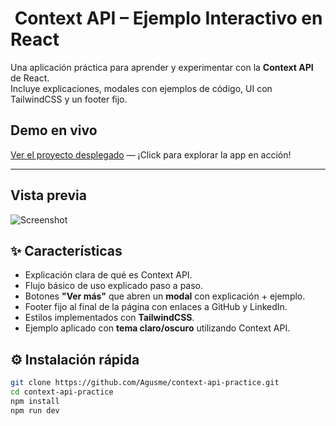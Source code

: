 # ​ Context API – Ejemplo Interactivo en React

Una aplicación práctica para aprender y experimentar con la **Context API** de React.  
Incluye explicaciones, modales con ejemplos de código, UI con TailwindCSS y un footer fijo.  

##  Demo en vivo

[Ver el proyecto desplegado](https://context-api-rho-three.vercel.app/) — ¡Click para explorar la app en acción!

---

##  Vista previa
![Screenshot](https://i.ibb.co/gbGBKHwQ/Captura-de-pantalla-2025-08-21-113959.png)

## ✨ Características

- Explicación clara de qué es Context API.
- Flujo básico de uso explicado paso a paso.
- Botones **"Ver más"** que abren un **modal** con explicación + ejemplo.
- Footer fijo al final de la página con enlaces a GitHub y LinkedIn.
- Estilos implementados con **TailwindCSS**.
- Ejemplo aplicado con **tema claro/oscuro** utilizando Context API.

## ⚙️ Instalación rápida

```bash
git clone https://github.com/Agusme/context-api-practice.git
cd context-api-practice
npm install
npm run dev
